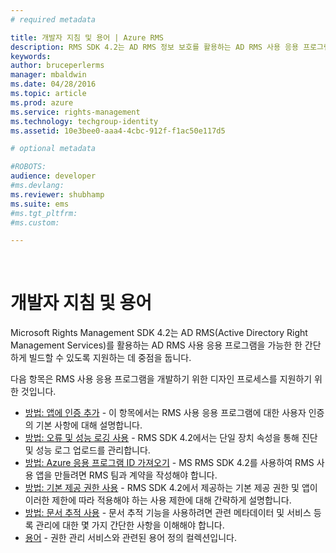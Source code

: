 ```yaml
---
# required metadata

title: 개발자 지침 및 용어 | Azure RMS
description: RMS SDK 4.2는 AD RMS 정보 보호를 활용하는 AD RMS 사용 응용 프로그램을 가능한 한 간단하게 빌드할 수 있도록 지원하는데 중점을 둡니다.
keywords:
author: bruceperlerms
manager: mbaldwin
ms.date: 04/28/2016
ms.topic: article
ms.prod: azure
ms.service: rights-management
ms.technology: techgroup-identity
ms.assetid: 10e3bee0-aaa4-4cbc-912f-f1ac50e117d5

# optional metadata

#ROBOTS:
audience: developer
#ms.devlang:
ms.reviewer: shubhamp
ms.suite: ems
#ms.tgt_pltfrm:
#ms.custom:

---
```


﻿
# 개발자 지침 및 용어
Microsoft Rights Management SDK 4.2는 AD RMS(Active Directory Right Management Services)를 활용하는 AD RMS 사용 응용 프로그램을 가능한 한 간단하게 빌드할 수 있도록 지원하는 데 중점을 둡니다.

다음 항목은 RMS 사용 응용 프로그램을 개발하기 위한 디자인 프로세스를 지원하기 위한 것입니다.

- [방법: 앱에 인증 추가](authentication-integration.md) - 이 항목에서는 RMS 사용 응용 프로그램에 대한 사용자 인증의 기본 사항에 대해 설명합니다.
- [방법: 오류 및 성능 로깅 사용](enabling-logging.md) - RMS SDK 4.2에서는 단일 장치 속성을 통해 진단 및 성능 로그 업로드를 관리합니다.
- [방법: Azure 응용 프로그램 ID 가져오기](application-id.md) - MS RMS SDK 4.2를 사용하여 RMS 사용 앱을 만들려면 RMS 팀과 계약을 작성해야 합니다.
- [방법: 기본 제공 권한 사용](built-in-rights-usage-restriction-reference.md) - RMS SDK 4.2에서 제공하는 기본 제공 권한 및 앱이 이러한 제한에 따라 적용해야 하는 사용 제한에 대해 간략하게 설명합니다.
- [방법: 문서 추적 사용](how-to-use-document-tracking.md) - 문서 추적 기능을 사용하려면 관련 메타데이터 및 서비스 등록 관리에 대한 몇 가지 간단한 사항을 이해해야 합니다.
- [용어](terms.md) - 권한 관리 서비스와 관련된 용어 정의 컬렉션입니다.

 

 

 


<!--HONumber=Apr16_HO3-->


